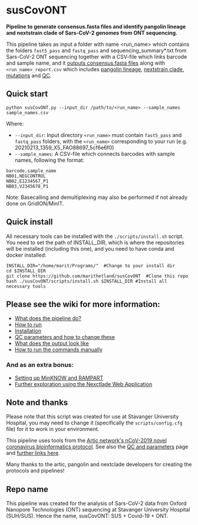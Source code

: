 # susCovONT

**Pipeline to generate consensus.fasta files and identify pangolin lineage and nextstrain clade of Sars-CoV-2 genomes from ONT sequencing.**


This pipeline takes as input a folder with name <run_name> which contains the folders `fast5_pass` and `fastq_pass` and sequencing_summary*.txt from Sars-CoV-2 ONT sequencing together with a CSV-file which links barcode and sample name, and it [outputs consensus.fasta files](https://artic.network/ncov-2019/ncov2019-bioinformatics-sop.html) along with `<run_name>_report.csv` which includes [pangolin lineage](https://cov-lineages.org/pangolin.html), [nextstrain clade, mutations](https://clades.nextstrain.org/) and [QC](https://github.com/marithetland/susCovONT/wiki/3.-QC-and-parameters). 


## Quick start

```
python susCovONT.py --input_dir /path/to/<run_name> --sample_names sample_names.csv
```
Where:
* `--input_dir`: Input directory `<run_name>` must contain `fast5_pass` and `fastq_pass` folders, with the `<run_name>` corresponding to your run (e.g. 20210213_1359_X5_FAO88697_5cf6e6f0)
* `--sample_names`: A CSV-file which connects barcodes with sample names, following the format:
```
barcode,sample_name
NB01,NEGCONTROL
NB02,E1234567_P1
NB03,V2345678_P1
```

Note: Basecalling and demultiplexing may also be performed if not already done on GridION/MinIT.

## Quick install
All necessary tools can be installed with the `./scripts/install.sh` script. You need to set the path of INSTALL_DIR, which is where the repositories will be installed (including this one), and you need to have conda and docker installed:

```
INSTALL_DIR="/home/marit/Programs/"  #Change to your install dir
cd $INSTALL_DIR
git clone https://github.com/marithetland/susCovONT  #Clone this repo
bash ./susCovONT/scripts/install.sh $INSTALL_DIR #Install all necessary tools
```

## Please see the wiki for more information:
* [What does the pipeline do?](https://github.com/marithetland/covid-genomics/wiki/What-does-it-do%3F)
* [How to run](https://github.com/marithetland/covid-genomics/wiki/1.-How-to-run)
* [Installation](https://github.com/marithetland/covid-genomics/wiki/2.-Installation)
* [QC parameters and how to change these](https://github.com/marithetland/susCovONT/wiki/3.-QC-and-parameters)
* [What does the output look like](https://github.com/marithetland/covid-genomics/wiki/4.-Output)
* [How to run the commands manually](https://github.com/marithetland/covid-genomics/wiki/6.-Manual-run)

### And as an extra bonus:
* [Setting up MinKNOW and RAMPART](https://github.com/marithetland/covid-genomics/wiki/5.-MinKNOW-and-RAMPART)
* [Further exploration using the Nexctlade Web Application](https://github.com/marithetland/covid-genomics/wiki/Using-Nextclade-web-application)


## Note and thanks
Please note that this script was created for use at Stavanger University Hospital, you may need to change it (specifically the `scripts/config.cfg` file) for it to work in your environment.

This pipeline uses tools from the [Artic network's nCoV-2019 novel coronavirus bioinformatics protocol](https://artic.network/ncov-2019/ncov2019-bioinformatics-sop.html). See also the [QC and parameters](https://github.com/marithetland/susCovONT/wiki/3.-QC-and-parameters) page and [further links here](https://github.com/marithetland/covid-genomics/wiki/What-does-it-do%3F).

Many thanks to the artic, pangolin and nextclade developers for creating the protocols and pipelines!

## Repo name
This pipeline was created for the analysis of Sars-CoV-2 data from Oxford Nanopore Technologies (ONT) sequencing at Stavanger University Hospital (SUH/SUS). Hence the name, susCovONT: SUS + Covid-19 + ONT.
